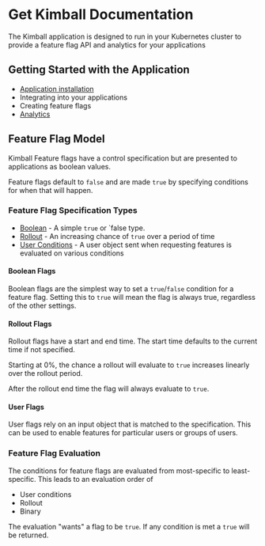 # Get Kimball Documentation

The Kimball application is designed to run in your Kubernetes cluster to provide a feature flag API and analytics for your applications

## Getting Started with the Application

* [Application installation](/install.md)
* Integrating into your applications
* Creating feature flags
* [Analytics](/analytics.md)

## Feature Flag Model

Kimball Feature flags have a control specification but are presented to applications as boolean values.

Feature flags default to `false` and are made `true` by specifying conditions for when that will happen.

### Feature Flag Specification Types

* [Boolean](#boolean-flags) - A simple `true` or `false type.
* [Rollout](#rollout-flags) - An increasing chance of `true` over a period of time
* [User Conditions](#user-flags) - A user object sent when requesting features is evaluated on various conditions


#### Boolean Flags

Boolean flags are the simplest way to set a `true`/`false` condition for a feature flag. Setting this to `true` will mean the flag is always true, regardless of the other settings.

#### Rollout Flags

Rollout flags have a start and end time. The start time defaults to the current time if not specified.

Starting at 0%, the chance a rollout will evaluate to `true` increases linearly over the rollout period.

After the rollout end time the flag will always evaluate to `true`.

#### User Flags

User flags rely on an input object that is matched to the specification. This can be used to enable features for particular users or groups of users.


### Feature Flag Evaluation

The conditions for feature flags are evaluated from most-specific to least-specific. This leads to an evaluation order of

* User conditions
* Rollout
* Binary

The evaluation "wants" a flag to be `true`. If any condition is met a `true` will be returned.
